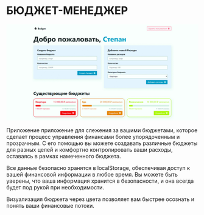 # БЮДЖЕТ-МЕНЕДЖЕР

![demo](https://github.com/maestros123/budget-app/blob/main/budget.jpg)

Приложение приложение для слежения за вашими бюджетами, которое сделает процесс управления финансами более упорядоченным и прозрачным. С его помощью вы можете создавать различные бюджеты для разных целей и комфортно контролировать ваши расходы, оставаясь в рамках намеченного бюджета.

Все данные безопасно хранятся в localStorage, обеспечивая доступ к вашей финансовой информации в любое время. Вы можете быть уверены, что ваша информация хранится в безопасности, и она всегда будет под рукой при необходимости.

Визуализация бюджета через цвета позволяет вам быстрее осознать и понять ваши финансовые потоки.
